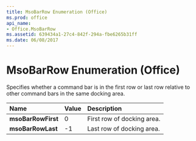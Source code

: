 ```yaml
---
title: MsoBarRow Enumeration (Office)
ms.prod: office
api_name:
- Office.MsoBarRow
ms.assetid: 639434a1-27c4-842f-294a-fbe6265b31ff
ms.date: 06/08/2017
---
```



# MsoBarRow Enumeration (Office)

Specifies whether a command bar is in the first row or last row relative to other command bars in the same docking area.



|Name|Value|Description|
|:-----|:-----|:-----|
|**msoBarRowFirst**|0|First row of docking area.|
|**msoBarRowLast**|-1|Last row of docking area.|

